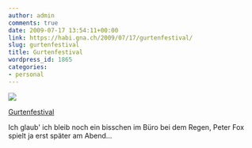 ```yaml
---
author: admin
comments: true
date: 2009-07-17 13:54:11+00:00
link: https://habi.gna.ch/2009/07/17/gurtenfestival/
slug: gurtenfestival
title: Gurtenfestival
wordpress_id: 1865
categories:
- personal
---
```


[![](https://static.flickr.com/2616/3728838011_d42318561c_m.jpg)](https://www.flickr.com/photos/habi/3728838011/)

[Gurtenfestival](https://www.flickr.com/photos/habi/3728838011/)


Ich glaub' ich bleib noch ein bisschen im Büro bei dem Regen, Peter Fox spielt ja erst später am Abend...
